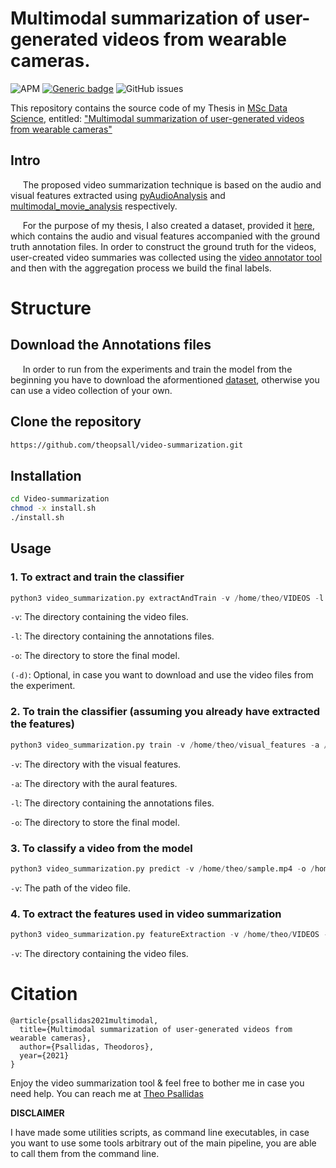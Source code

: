 # Multimodal summarization of user-generated videos from wearable cameras.

![APM](https://img.shields.io/apm/l/vim-mode?style=plastic)
[![Generic badge](https://img.shields.io/badge/python-3.8-green.svg?style=plastic)](https://shields.io/)
![GitHub issues](https://img.shields.io/github/issues/theopsall/Video-Summarization?style=plastic)

This repository contains the source code of my Thesis in [MSc Data Science](http://msc-data-science.iit.demokritos.gr/), entitled: <ins>"Multimodal summarization of user-generated videos from wearable cameras"</ins>

## Intro
&nbsp;&nbsp;&nbsp;&nbsp; The proposed video summarization technique is based on the audio and visual features extracted using [pyAudioAnalysis](https://github.com/tyiannak/pyAudioAnalysis) and [multimodal_movie_analysis](https://github.com/tyiannak/multimodal_movie_analysis) respectively.

&nbsp;&nbsp;&nbsp;&nbsp; For the purpose of my thesis, I also created a dataset, provided it [here](https://drive.google.com/drive/folders/1-nBp2zJKXsUe2xa9DtxonNdZ6frwWkMp?usp=sharing), which contains the audio and visual features accompanied with the ground truth annotation files. In order to construct the ground truth for the videos, user-created video summaries was collected using the [video annotator tool](https://github.com/theopsall/video_annotator) and then with the aggregation process we build the final labels.

# Structure

## Download the Annotations files
&nbsp;&nbsp;&nbsp;&nbsp; In order to run from the experiments and train the model from the beginning you have to download the aformentioned [dataset](https://drive.google.com/drive/folders/1-nBp2zJKXsUe2xa9DtxonNdZ6frwWkMp?usp=sharing), otherwise you can use a video collection of your own.


## Clone the repository

```bash 
https://github.com/theopsall/video-summarization.git
```
## Installation 
```bash
cd Video-summarization
chmod -x install.sh
./install.sh
```


## Usage
### 1. To extract and train the classifier
```python
python3 video_summarization.py extractAndTrain -v /home/theo/VIDEOS -l /home/theo/LABELS -o /home/theo/videoSummary  
```
`-v`: The directory containing the video files.

`-l`: The directory containing the annotations files.

`-o`: The directory  to store the final model.

`(-d)`:  Optional, in case you want to download and use the video files from the experiment. 

### 2. To train the classifier (assuming you already have extracted the features)
```python
python3 video_summarization.py train -v /home/theo/visual_features -a /home/theo/aural_features -l /home/theo/LABELS -o /home/theo/videoSummary 
```
`-v`: The directory with the visual features.

`-a`: The directory with the aural features.

`-l`: The directory containing the annotations files. 

`-o`: The directory  to store the final model.

### 3. To classify a video from the model
```python
python3 video_summarization.py predict -v /home/theo/sample.mp4 -o /home/theo/prediction 
```
`-v`: The path of the video file.


### 4. To extract the features used in video summarization
```python
python3 video_summarization.py featureExtraction -v /home/theo/VIDEOS -o /home/theo/FEATURES
```
`-v`: The directory containing the video files.



# Citation
```
@article{psallidas2021multimodal,
  title={Multimodal summarization of user-generated videos from wearable cameras},
  author={Psallidas, Theodoros},
  year={2021}
}
```

Enjoy the video summarization tool & feel free to bother me in case you need help. You can reach me at
[Theo Psallidas](mailto:theopsall@gmail.com.com?subject=[GitHub]%20Mutlimodal%20Video%20Summarization)


**DISCLAIMER**

I have made some utilities scripts, as command line executables, in case you want to use some tools arbitrary out of the main pipeline, you are able to call them from the command line.


